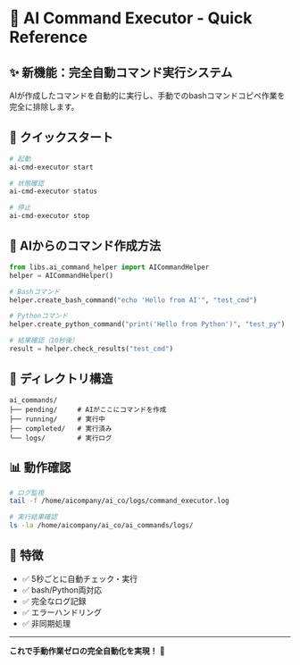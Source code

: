 # 🤖 AI Command Executor - Quick Reference

## ✨ 新機能：完全自動コマンド実行システム

AIが作成したコマンドを自動的に実行し、手動でのbashコマンドコピペ作業を完全に排除します。

## 🚀 クイックスタート

```bash
# 起動
ai-cmd-executor start

# 状態確認
ai-cmd-executor status

# 停止
ai-cmd-executor stop
```

## 📝 AIからのコマンド作成方法

```python
from libs.ai_command_helper import AICommandHelper
helper = AICommandHelper()

# Bashコマンド
helper.create_bash_command("echo 'Hello from AI'", "test_cmd")

# Pythonコマンド
helper.create_python_command("print('Hello from Python')", "test_py")

# 結果確認（10秒後）
result = helper.check_results("test_cmd")
```

## 📁 ディレクトリ構造

```
ai_commands/
├── pending/     # AIがここにコマンドを作成
├── running/     # 実行中
├── completed/   # 実行済み
└── logs/        # 実行ログ
```

## 📊 動作確認

```bash
# ログ監視
tail -f /home/aicompany/ai_co/logs/command_executor.log

# 実行結果確認
ls -la /home/aicompany/ai_co/ai_commands/logs/
```

## 🎯 特徴

- ✅ 5秒ごとに自動チェック・実行
- ✅ bash/Python両対応
- ✅ 完全なログ記録
- ✅ エラーハンドリング
- ✅ 非同期処理

---

**これで手動作業ゼロの完全自動化を実現！** 🚀
